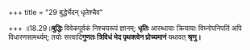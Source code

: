 +++
title = "29 बुद्धेर्भेदन् धृतेश्चैव"

+++
॥18.29॥**बुद्धिः** विवेकपूर्वकं निश्चयरूपं ज्ञानम्; **धृतिः**
आरब्धायाः क्रियायाः विघ्नोपनिपतिं अपि विधारणसामर्थ्यम्; तयोः
सत्त्वादि**गुणतः त्रिविधं भेद पृथक्त्वेन प्रोच्यमानं** यथावत्
**श्रृणु।**
